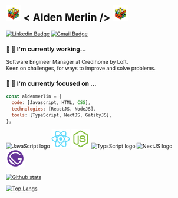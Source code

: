 # <img src="https://github.com/aldenfachetti/aldenfachetti/blob/master/rubik_cube_animation.gif" width="40px"/> < Alden Merlin /> <img src="https://github.com/aldenfachetti/aldenfachetti/blob/master/rubik_cube_animation.gif" width="40px"/>

[![Linkedin Badge](https://img.shields.io/badge/-LinkedIn-blue?style=flat-square&logo=Linkedin&logoColor=white&link=https://www.linkedin.com/in/alden-fachetti/)](https://www.linkedin.com/in/alden-fachetti)
[![Gmail Badge](https://img.shields.io/badge/-Gmail-c14438?style=flat-square&logo=Gmail&logoColor=white&link=mailto:aldenmerlin@gmail.com)](mailto:aldenmerlin@gmail.com)

### 🔭 🚀 I'm currently working...

Software Engineer Manager at Credihome by Loft.<br>
Keen on challenges, for ways to improve and solve problems.

### 🌱 🧙 I'm currently focused on ...

```javascript
const aldenmerlin = {
  code: [Javascript, HTML, CSS],
  technologies: [ReactJS, NodeJS],
  tools: [TypeScript, NextJS, GatsbyJS],
};
```

<img width="50" alt="JavaScript logo" src="https://user-images.githubusercontent.com/12265786/163332940-949590c9-9c0a-4a3c-9b8d-813e43407fb6.png"> <img width="50" alt="ReactJS logo" src="https://github.com/aldenfachetti/aldenfachetti/blob/master/reactjs.png"> <img width="50" alt="NodeJS logo" src="https://github.com/aldenfachetti/aldenfachetti/blob/master/nodejs.png"> <img width="50" alt="TypsScript logo" src="https://user-images.githubusercontent.com/12265786/163332741-d2e90dcb-1da5-4417-9006-240b81080cba.png"> <img width="50" alt="NextJS logo" src="https://user-images.githubusercontent.com/12265786/163332002-216f21d4-a367-499d-999b-491f6c31b0c0.png"> <img width="50" alt="GatsbyJS logo" src="https://github.com/aldenfachetti/aldenfachetti/blob/master/gatsbyjs.png">

[![Github stats](https://github-readme-stats.vercel.app/api?username=aldenfachetti&include_all_commits=true&count_private=true&hide=issues&show_icons=true&theme=react&title_color=61dafb&icon_color=61dafb&text_color=a599e9)](https://github.com/aldenfachetti)

[![Top Langs](https://github-readme-stats.vercel.app/api/top-langs/?username=aldenfachetti)](https://github.com/aldenfachetti/github-readme-stats)
